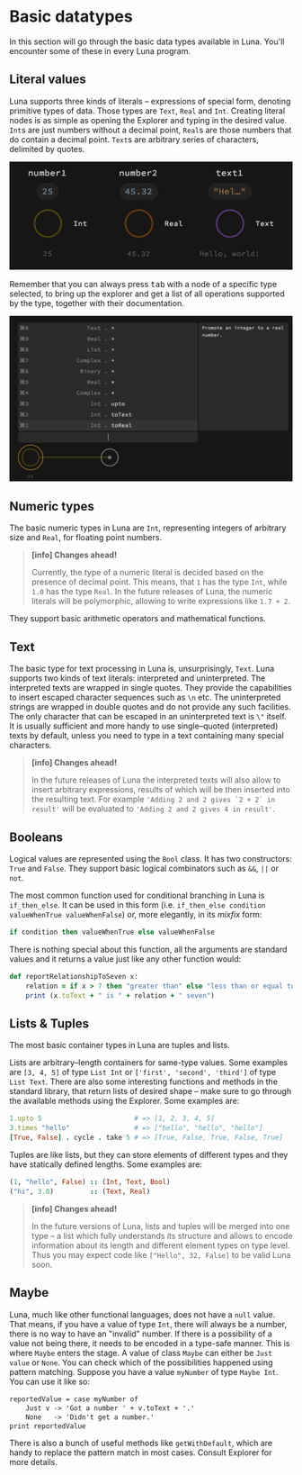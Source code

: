 # Basic datatypes

In this section will go through the basic data types available in Luna. You'll encounter some of these in every Luna program.

## Literal values

Luna supports three kinds of literals – expressions of special form, denoting primitive types of data. Those types are `Text`, `Real` and `Int`. Creating literal nodes is as simple as opening the Explorer and typing in the desired value. `Int`s are just numbers without a decimal point, `Real`s are those numbers that do contain a decimal point. `Text`s are arbitrary series of characters, delimited by quotes.

![](assets/literals.png)

Remember that you can always press <kbd>tab</kbd> with a node of a specific type selected, to bring up the explorer and get a list of all operations supported by the type, together with their documentation.

![](assets/explorer_with_docs.png)

## Numeric types

The basic numeric types in Luna are `Int`, representing integers of arbitrary size and `Real`, for floating point numbers.

> **[info] Changes ahead!**
>
> Currently, the type of a numeric literal is decided based on the presence of decimal point. This means, that `1` has the type `Int`, while `1.0` has the type `Real`. In the future releases of Luna, the numeric literals will be polymorphic, allowing to write expressions like `1.7 + 2`.

They support basic arithmetic operators and mathematical functions.

## Text

The basic type for text processing in Luna is, unsurprisingly, `Text`. Luna supports two kinds of text literals: interpreted and uninterpreted. The interpreted texts are wrapped in single quotes. They provide the capabilities to insert escaped character sequences such as `\n` etc. The uninterpreted strings are wrapped in double quotes and do not provide any such facilities. The only character that can be escaped in an uninterpreted text is `\"` itself. It is usually sufficient and more handy to use single–quoted (interpreted) texts by default, unless you need to type in a text containing many special characters.

> **[info] Changes ahead!**
>
> In the future releases of Luna the interpreted texts will also allow to insert arbitrary expressions, results of which will be then inserted into the resulting text. For example ``'Adding 2 and 2 gives `2 + 2` in result'`` will be evaluated to `'Adding 2 and 2 gives 4 in result'`.


## Booleans

Logical values are represented using the `Bool` class. It has two constructors: `True` and `False`. They support basic logical combinators such as `&&`, `||` or `not`.

 The most common function used for conditional branching in Luna is `if_then_else`. It can be used in this form (i.e. `if_then_else condition valueWhenTrue valueWhenFalse`) or, more elegantly, in its _mixfix_ form:

```ruby
if condition then valueWhenTrue else valueWhenFalse
```

There is nothing special about this function, all the arguments are standard values and it returns a value just like any other function would:

```ruby
def reportRelationshipToSeven x:
    relation = if x > 7 then "greater than" else "less than or equal to"
    print (x.toText + " is " + relation + " seven")
```



## Lists & Tuples

The most basic container types in Luna are tuples and lists.

Lists are arbitrary–length containers for same-type values. Some examples are `[3, 4, 5]` of type `List Int` or `['first', 'second', 'third']` of type ``List Text``. There are also some interesting functions and methods in the standard library, that return lists of desired shape – make sure to go through the available methods using the Explorer. Some examples are:

```ruby
1.upto 5                       # => [1, 2, 3, 4, 5]
3.times "hello"                # => ["hello", "hello", "hello"]
[True, False] . cycle . take 5 # => [True, False, True, False, True]
```

Tuples are like lists, but they can store elements of different types and they have statically defined lengths. Some examples are:

```ruby
(1, "hello", False) :: (Int, Text, Bool)
("hi", 3.0)         :: (Text, Real)
```

> **[info] Changes ahead!**
>
> In the future versions of Luna, lists and tuples will be merged into one type – a list which fully understands its structure and allows to encode information about its length and different element types on type level. Thus you may expect code like ``["Hello", 32, False]`` to be valid Luna soon.


## Maybe

Luna, much like other functional languages, does not have a `null` value. That means, if you have a value of type `Int`, there will always be a number, there is no way to have an "invalid" number. If there is a possibility of a value not being there, it needs to be encoded in a type-safe manner. This is where `Maybe` enters the stage. A value of class `Maybe` can either be `Just value` or `None`. You can check which of the possibilities happened using pattern matching. Suppose you have a value `myNumber` of type `Maybe Int`. You can use it like so:

```
reportedValue = case myNumber of
    Just v -> 'Got a number ' + v.toText + '.'
    None   -> 'Didn't get a number.'
print reportedValue
```
There is also a bunch of useful methods like `getWithDefault`, which are handy to replace the pattern match in most cases. Consult Explorer for more details.